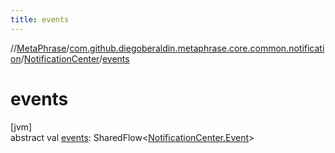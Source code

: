 ```yaml
---
title: events
---
```

//[MetaPhrase](../../../index.html)/[com.github.diegoberaldin.metaphrase.core.common.notification](../index.html)/[NotificationCenter](index.html)/[events](events.html)



# events



[jvm]\
abstract val [events](events.html): SharedFlow&lt;[NotificationCenter.Event](-event/index.html)&gt;




